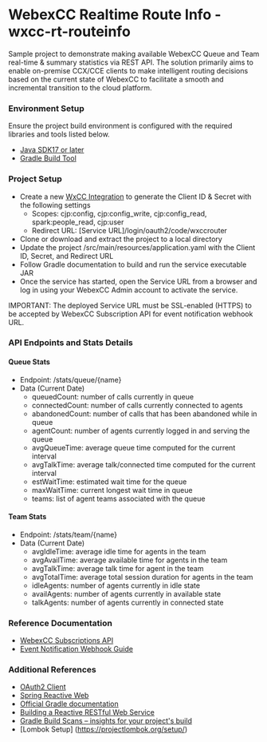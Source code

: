 # WebexCC Realtime Route Info - wxcc-rt-routeinfo
Sample project to demonstrate making available WebexCC Queue and Team real-time & summary statistics via REST API. The solution primarily aims to enable on-premise CCX/CCE clients to make intelligent routing decisions based on the current state of WebexCC to facilitate a smooth and incremental transition to the cloud platform.

### Environment Setup
Ensure the project build environment is configured with the required libraries and tools listed below.

* [Java SDK17 or later](https://www.oracle.com/java/technologies/javase/jdk17-archive-downloads.html)
* [Gradle Build Tool](https://gradle.org/releases/)

### Project Setup

* Create a new [WxCC Integration](https://developer.webex-cx.com/my-apps) to generate the Client ID & Secret with the following settings
  * Scopes: cjp:config, cjp:config_write, cjp:config_read, spark:people_read, cjp:user
  * Redirect URL: [Service URL]/login/oauth2/code/wxccrouter
* Clone or download and extract the project to a local directory
* Update the project /src/main/resources/application.yaml with the Client ID, Secret, and Redirect URL
* Follow Gradle documentation to build and run the service executable JAR
* Once the service has started, open the Service URL from a browser and log in using your WebexCC Admin account to activate the service.

IMPORTANT: The deployed Service URL must be SSL-enabled (HTTPS) to be accepted by WebexCC Subscription API for event notification webhook URL.

### API Endpoints and Stats Details
#### Queue Stats 
* Endpoint: /stats/queue/{name}
* Data (Current Date)
  * queuedCount: number of calls currently in queue
  * connectedCount: number of calls currently connected to agents
  * abandonedCount: number of calls that has been abandoned while in queue
  * agentCount: number of agents currently logged in and serving the queue
  * avgQueueTime: average queue time computed for the current interval
  * avgTalkTime: average talk/connected time computed for the current interval
  * estWaitTime: estimated wait time for the queue
  * maxWaitTime: current longest wait time in queue
  * teams: list of agent teams associated with the queue
  
#### Team Stats
* Endpoint: /stats/team/{name}
* Data (Current Date)
  * avgIdleTime: average idle time for agents in the team
  * avgAvailTime: average available time for agents in the team
  * avgTalkTime: average talk time for agent in the team
  * avgTotalTime: average total session duration for agents in the team
  * idleAgents: number of agents currently in idle state
  * availAgents: number of agents currently in available state
  * talkAgents: number of agents currently in connected state 


### Reference Documentation
* [WebexCC Subscriptions API](https://developer.webex-cx.com/documentation/subscriptions)
* [Event Notification Webhook Guide](https://developer.webex-cx.com/documentation/guides/using-webhooks)

### Additional References
* [OAuth2 Client](https://docs.spring.io/spring-boot/docs/3.3.4/reference/htmlsingle/index.html#web.security.oauth2.client)
* [Spring Reactive Web](https://docs.spring.io/spring-boot/docs/3.3.4/reference/htmlsingle/index.html#web.reactive)
* [Official Gradle documentation](https://docs.gradle.org)
* [Building a Reactive RESTful Web Service](https://spring.io/guides/gs/reactive-rest-service/)
* [Gradle Build Scans – insights for your project's build](https://scans.gradle.com#gradle)
* [Lombok Setup] (https://projectlombok.org/setup/)